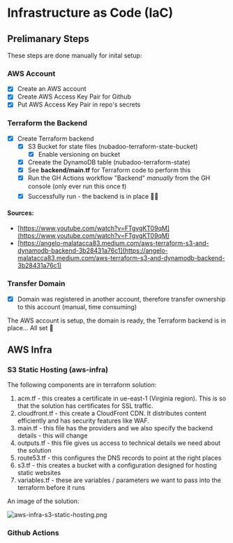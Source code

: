 # Infrastructure as Code (IaC)

## Prelimanary Steps

These steps are done manually for inital setup:

### AWS Account
- [X] Create an AWS account
- [X] Create AWS Access Key Pair for Github
- [X] Put AWS Access Key Pair in repo's secrets

### Terraform the Backend
- [X] Create Terraform backend
  - [X] S3 Bucket for state files (nubadoo-terraform-state-bucket)
    - [X] Enable versioning on bucket
  - [X] Creeate the DynamoDB table (nubadoo-terraform-state)
  - [X] See **backend/main.tf** for Terraform code to perform this
  - [X] Run the GH Actions workflow "Backend" _manually_ from the GH console (only ever run this once ❗)
  - [X] Successfully run - the backend is in place 🧑‍🚀
     
#### Sources: 
- [https://www.youtube.com/watch?v=FTgvgKT09qM](https://www.youtube.com/watch?v=FTgvgKT09qM)
- [https://angelo-malatacca83.medium.com/aws-terraform-s3-and-dynamodb-backend-3b28431a76c1](https://angelo-malatacca83.medium.com/aws-terraform-s3-and-dynamodb-backend-3b28431a76c1)

### Transfer Domain
- [X] Domain was registered in another account, therefore transfer ownership to this account (manual, time consuming)

The AWS account is setup, the domain is ready, the Terraform backend is in place... All set 🚀

## AWS Infra

### S3 Static Hosting (aws-infra)

The following components are in terraform solution:

1. acm.tf - this creates a certificate in ue-east-1 (Virginia region).  This is so that the solution has certificates for SSL traffic.
2. cloudfront.tf - this create a CloudFront CDN. It distributes content efficiently and has security features like WAF.
3. main.tf - this file has the providers and we also specify the backend details - this will change
4. outputs.tf - this file gives us access to technical details we need about the solution
5. route53.tf - this configures the DNS records to point at the right places
6. s3.tf - this creates a bucket with a configuration designed for hosting static websites
7. variables.tf - these are variables / parameters we want to pass into the terraform before it runs

An image of the solution:

![aws-infra-s3-static-hosting.png](aws-infra-s3-static-hosting.png)

### Github Actions


     


